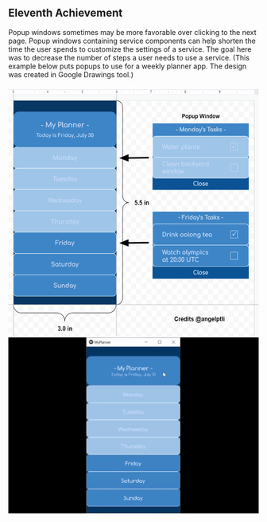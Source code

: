 ## Eleventh Achievement
Popup windows sometimes may be more favorable over clicking to the next page. Popup windows containing service components can help shorten the time the user spends to customize the settings of a service. The goal here was to decrease the number of steps a user needs to use a service. (This example below puts popups to use for a weekly planner app. The design was created in Google Drawings tool.)
<br/>
<br/>
<img src="../../images/myplanner_app_design.png" width="530" height="500">
![](../../images/myplanner_snippet.gif)